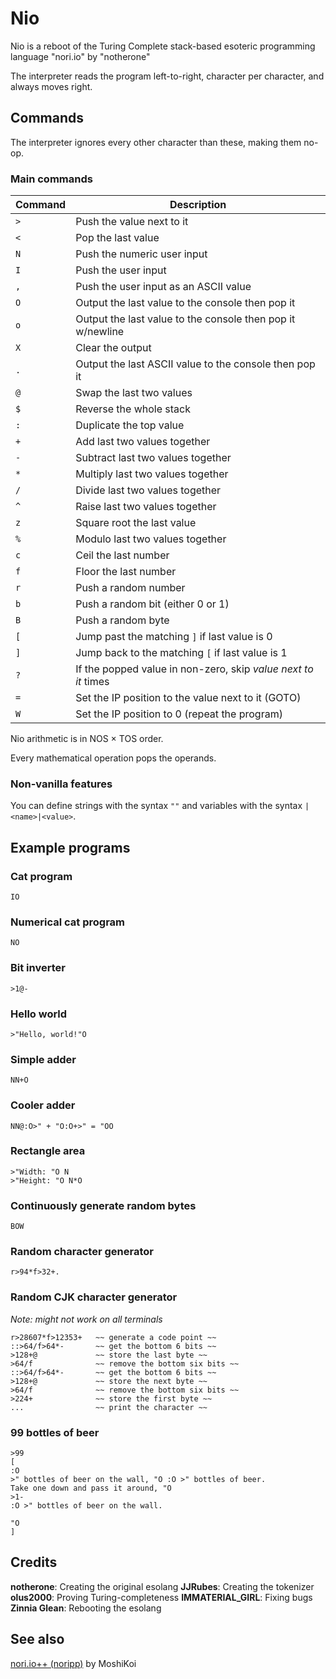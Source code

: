 # Nio

Nio is a reboot of the Turing Complete stack-based esoteric programming language "nori.io" by "notherone"

The interpreter reads the program left-to-right, character per character, and always moves right.

## Commands

The interpreter ignores every other character than these, making them no-op.

### Main commands

| Command     | Description                                                   |
| ----------- | ------------------------------------------------------------- |
| `>`         | Push the value next to it                                     |
| `<`         | Pop the last value                                            |
| `N`         | Push the numeric user input                                   |
| `I`         | Push the user input                                           |
| `,`         | Push the user input as an ASCII value                         |
| `O`         | Output the last value to the console then pop it              |
| `o`         | Output the last value to the console then pop it w/newline    |
| `X`         | Clear the output                                              |
| `.`         | Output the last ASCII value to the console then pop it        |
| `@`         | Swap the last two values                                      |
| `$`         | Reverse the whole stack                                       |
| `:`         | Duplicate the top value                                       |
| `+`         | Add last two values together                                  |
| `-`         | Subtract last two values together                             |
| `*`         | Multiply last two values together                             |
| `/`         | Divide last two values together                               |
| `^`         | Raise last two values together                                |
| `z`         | Square root the last value                                    |
| `%`         | Modulo last two values together                               |
| `c`         | Ceil the last number                                          |
| `f`         | Floor the last number                                         |
| `r`         | Push a random number                                          |
| `b`         | Push a random bit (either 0 or 1)                             |
| `B`         | Push a random byte                                            |
| `[`         | Jump past the matching `]` if last value is 0                 |
| `]`         | Jump back to the matching `[` if last value is 1              |
| `?`         | If the popped value in non-zero, skip *value next to it* times|
| `=`         | Set the IP position to the value next to it (GOTO)            |
| `W`         | Set the IP position to 0 (repeat the program)                 |

Nio arithmetic is in NOS × TOS order.

Every mathematical operation pops the operands.

### Non-vanilla features

You can define strings with the syntax `""` and variables with the syntax `|<name>|<value>`.

## Example programs

### Cat program

```IO```

### Numerical cat program

```NO```

### Bit inverter

```>1@-```

### Hello world

```>"Hello, world!"O```

### Simple adder

```NN+O```

### Cooler adder

```NN@:O>" + "O:O+>" = "OO```

### Rectangle area

```nio
>"Width: "O N
>"Height: "O N*O
```

### Continuously generate random bytes

```BOW```

### Random character generator

```r>94*f>32+.```

### Random CJK character generator

*Note: might not work on all terminals*

```nio
r>28607*f>12353+   ~~ generate a code point ~~
::>64/f>64*-       ~~ get the bottom 6 bits ~~
>128+@             ~~ store the last byte ~~
>64/f              ~~ remove the bottom six bits ~~
::>64/f>64*-       ~~ get the bottom 6 bits ~~
>128+@             ~~ store the next byte ~~
>64/f              ~~ remove the bottom six bits ~~
>224+              ~~ store the first byte ~~
...                ~~ print the character ~~
```

### 99 bottles of beer

```nio
>99
[
:O
>" bottles of beer on the wall, "O :O >" bottles of beer.
Take one down and pass it around, "O
>1-
:O >" bottles of beer on the wall.

"O
]
```

## Credits
**notherone**: Creating the original esolang
**JJRubes**: Creating the tokenizer
**olus2000**: Proving Turing-completeness
**IMMATERIAL_GIRL**: Fixing bugs
**Zinnia Glean**: Rebooting the esolang

## See also

[nori.io++ (noripp)](https://github.com/MoshiKoi/noripp) by MoshiKoi
